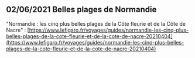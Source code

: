 
## 02/06/2021 Belles plages de Normandie

"Normandie : les cinq plus belles plages de la Côte fleurie et de la Côte de Nacre" : [https://www.lefigaro.fr/voyages/guides/normandie-les-cinq-plus-belles-plages-de-la-cote-fleurie-et-de-la-cote-de-nacre-20210404](https://www.lefigaro.fr/voyages/guides/normandie-les-cinq-plus-belles-plages-de-la-cote-fleurie-et-de-la-cote-de-nacre-20210404)